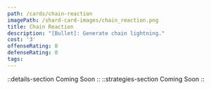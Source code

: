 ```yaml
---
path: /cards/chain-reaction
imagePath: /shard-card-images/chain_reaction.png
title: Chain Reaction
description: "[Bullet]: Generate chain lightning."
cost: '3'
offenseRating: 0
defenseRating: 0
tags:
---
```

::details-section
Coming Soon
::
::strategies-section
Coming Soon
::